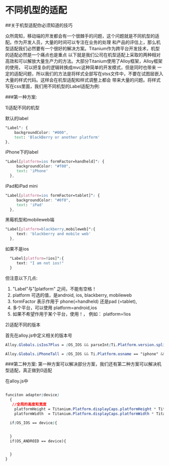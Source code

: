 # 不同机型的适配
##关于机型适配你必须知道的技巧

  众所周知，移动端的开发都会有一个很棘手的问题，这个问题就是不同机型的适配。作为开发人员，大量的时间可以专注在业务的处理
和产品的评估上，那么机型适配我们必然要有一个很好的解决方案。Titanium作为跨平台开发技术，机型的适配必然是一个痛点也是重点
以下就是我们公司在机型适配上采取的两种相对高效和可以解放大量生产力的方法。大部分Titanium使用了Alloy框架，Alloy框架的使用，
可以把复杂的逻辑转换成mvc这种简单的开发模式，但是同时也带来
一定的适配问题，所以我们的方法是将样式全部写在stss文件中，不要在试图层嵌入大量的样式代码。这样会在机型适配和样式调整上都会
带来大量的问题。将样式写在css里面，我们用不同机型的Label适配为例:

###第一种方案:

1)适配不同的机型

默认的label
```css
"Label": {
    backgroundColor: "#000",
    text: 'BlackBerry or another platform'
},
```


iPhone下的label
```css
"Label[platform=ios formFactor=handheld]": {
     backgroundColor: "#f00",
     text: 'iPhone'
  },
```


iPad和iPad mini
```css
"Label[platform=ios formFactor=tablet]": {
     backgroundColor: "#0f0",
     text: 'iPad'
  },
```


黑莓机型和mobileweb端
```css
"Label[platform=blackberry,mobileweb]":{
     text: 'blackberry and mobile web'
  },
```


如果不是ios
```css
  "Label[platform=!ios]":{
     text: "I am not ios!"
  }
```

但注意以下几点:
1. "Label"与"[platform" 之间，不能有空格！
2. platform 可选的值，是android, ios, blackberry, mobileweb
3. formFactor 表示作用于  phone(=handheld) 还是pad (=tablet),
4. 多个平台，可以使用 platform=android,ios
5. 如果不希望作用于某个平台，使用！， 例如： platform=!ios


2)适配不同的版本

首先在alloy.js中定义相关的版本号

```css
Alloy.Globals.isIos7Plus = (OS_IOS && parseInt(Ti.Platform.version.split(".")[0]) >= 7);

Alloy.Globals.iPhoneTall = (OS_IOS && Ti.Platform.osname == "iphone" && Ti.Platform.displayCaps.platformHeight == 568);
```




###第二种方案:
第一种方案可以解决部分方案，我们还有第二种方案可以解决机型适配，真正做到0适配

在alloy.js中

```css

funciton adapter(device)
  {
   //全局的高度和宽度
    platformHeight = Titanium.Platform.displayCaps.platformHeight * Titanium.Platform.displayCaps.logicalDensityFactor
    platformWidth  = Titanium.Platform.displayCaps.platformWidth * Titanium.Platform.displayCaps.logicalDensityFactor

  if(OS_IOS == device){


  }
  if(OS_ANDROID == device){


  }
}

```
